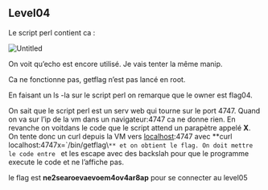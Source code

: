 ## Level04
    
Le script perl contient ca :

![Untitled](./resources/screenshots/Untitled%205.png)

On voit qu’echo est encore utilisé. Je vais tenter la même manip.

Ca ne fonctionne pas, getflag n’est pas lancé en root.

En faisant un ls -la sur le script perl on remarque que le owner est flag04.

On sait que le script perl est un serv web qui tourne sur le port 4747. Quand on va sur l’ip de la vm dans un navigateur:4747 ca ne donne rien. En revanche on voitdans le code que le script attend un parapètre appelé **X**. On tente donc un curl depuis la VM vers [localhost](http://localhost):4747 avec **curl localhost:4747x=\`/bin/getflag\\`** et on obtient le flag. On doit mettre le code entre ` et les escape avec des backslah pour que le programme execute le code et ne l’affiche pas.

le flag est **ne2searoevaevoem4ov4ar8ap** pour se connecter au level05